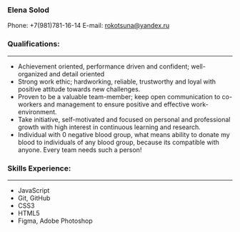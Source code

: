 ### **Elena Solod**
Phone: +7(981)781-16-14
E-mail: rokotsuna@yandex.ru

### **Qualifications:**
-----------------------------------------------------------------------------------------------
* Achievement oriented, performance driven and confident; well-organized and detail oriented 
* Strong work ethic; hardworking, reliable, trustworthy and loyal with positive attitude towards new challenges.
* Proven to be a valuable team-member; keep open communication to co-workers and management to ensure positive and effective work-environment. 
* Take initiative, self-motivated and focused on personal and professional growth with high interest in continuous learning and research.
* Individual with 0 negative blood group, what means ability to donate my blood to individuals of any blood group, because its compatible with anyone. Every team needs such a person!

### **Skills Experience:**
-----------------------------------------------------------------------------------------------
* JavaScript
* Git, GitHub
* CSS3
* HTML5
* Figma, Adobe Photoshop